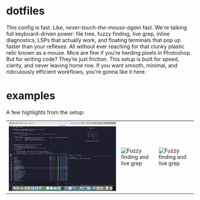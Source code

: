 # dotfiles

This config is fast. Like, _never-touch-the-mouse-again_ fast.
We're talking full keyboard-driven power: file tree, fuzzy finding, live grep, inline diagnostics, LSPs that actually work, and floating terminals that pop up faster than your reflexes. All without ever reaching for that clunky plastic relic known as a mouse.
Mice are fine if you’re herding pixels in Photoshop. But for writing code? They’re just friction.
This setup is built for speed, clarity, and never leaving home row. If you want smooth, minimal, and ridiculously efficient workflows, you’re gonna like it here.

# examples

A few highlights from the setup:

<table>
  <tr>
    <td><img src="./screenshots/tcp_demo.png" alt="Code editing with LSP and diagnostics" width="100%"/></td>
    <td><img src="./screenshots/go_testing.png" alt="Fuzzy finding and live grep" width="100%"/></td>
    <td><img src="./screenshots/altrix_server_fg.png" alt="Fuzzy finding and live grep" width="100%"/></td>
  </tr>
</table>
